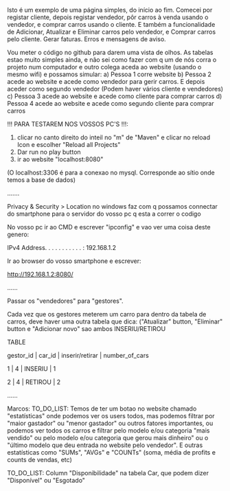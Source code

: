 Isto é um exemplo de uma página simples, do início ao fim.
Comecei por registar cliente, depois registar vendedor, pôr carros à venda usando o vendedor, e comprar carros usando o cliente.
E também a funcionalidade de Adicionar, Atualizar e Eliminar carros pelo vendedor, e Comprar carros pelo cliente.
Gerar faturas. Erros e mensagens de aviso.

Vou meter o código no github para darem uma vista de olhos. As tabelas estao muito simples ainda, e não sei como fazer com q um de nós corra o projeto num computador e outro colega aceda ao website (usando o mesmo wifi) e possamos simular:
a) Pessoa 1 corre website
b) Pessoa 2 acede ao website e acede como vendedor para gerir carros. E depois aceder como segundo vendedor (Podem haver vários cliente e vendedores)
c) Pessoa 3 acede ao website e acede como cliente para comprar carros
d) Pessoa 4 acede ao website e acede como segundo cliente para comprar carros

!!! PARA TESTAREM NOS VOSSOS PC'S !!!:
1) clicar no canto direito do inteil no "m" de "Maven" e clicar no reload Icon e escolher "Reload all Projects"
2) Dar run no play button
3) ir ao website "localhost:8080"

(O localhost:3306 é para a conexao no mysql. Corresponde ao sítio onde temos a base de dados)

.......

Privacy & Security > Location no windows faz com q possamos connectar do smartphone para o servidor do vosso pc q esta a correr o codigo

No vosso pc ir ao CMD e escrever "ipconfig" e vao ver uma coisa deste genero:

IPv4 Address. . . . . . . . . . . : 192.168.1.2

Ir ao browser do vosso smartphone e escrever:

http://192.168.1.2:8080/

......

Passar os "vendedores" para "gestores".

Cada vez que os gestores meterem um carro para dentro da tabela de carros, deve haver uma outra tabela que dica:
("Atualizar" button, "Eliminar" button e "Adicionar novo" sao ambos INSERIU/RETIROU 


TABLE

gestor_id | car_id | inserir/retirar | number_of_cars

1     |     4    |   INSERIU      |    1

2     |     4    |   RETIROU      |    2

......

Marcos:
TO_DO_LIST: Temos de ter um botao no website chamado "estatísticas" onde podemos ver os users todos, mas podemos filtrar por "maior gastador" ou "menor gastador" ou outros fatores importantes, ou podemos ver todos os carros e filtrar pelo modelo e/ou categoria "mais vendido" ou pelo modelo e/ou categoria que gerou mais dinheiro" ou o "último modelo que deu entrada no website pelo vendedor". E outras estatísticas como "SUMs", "AVGs" e "COUNTs" (soma, média de profits e counts de vendas, etc)


TO_DO_LIST: Column "Disponibilidade" na tabela Car, que podem dizer "Disponível" ou "Esgotado"


